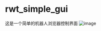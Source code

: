 # rwt_simple_gui
这是一个简单的机器人浏览器控制界面
![image](https://github.com/lianbo2006/rwt_simple_gui/gui_html/static/images/test2-clip.gif)   
